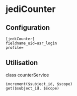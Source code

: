 jediCounter
===========================

Configuration
--------------------------------------------------

    [jediCounter]
    fieldname_uid=usr_login
    profile=
    
    
Utilisation
--------------------------------------------------

class counterService

    increment($subject_id, $scope)
    get($subject_id, $scope)